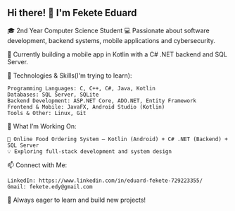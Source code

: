## Hi there! 👋 I'm Fekete Eduard

🎓 2nd Year Computer Science Student
💻 Passionate about software development, backend systems, mobile applications and cybersecurity.

🚀 Currently building a mobile app in Kotlin with a C# .NET backend and SQL Server.

🔹 Technologies & Skills(I'm trying to learn):

    Programming Languages: C, C++, C#, Java, Kotlin
    Databases: SQL Server, SQLite
    Backend Development: ASP.NET Core, ADO.NET, Entity Framework
    Frontend & Mobile: JavaFX, Android Studio (Kotlin)
    Tools & Other: Linux, Git

📌 What I’m Working On:

    📱 Online Food Ordering System – Kotlin (Android) + C# .NET (Backend) + SQL Server
    💡 Exploring full-stack development and system design

📫 Connect with Me:

    LinkedIn: https://www.linkedin.com/in/eduard-fekete-729223355/
    Gmail: fekete.edy@gmail.com
    
🚀 Always eager to learn and build new projects!

<!--
**FeketeEduard/FeketeEduard** is a ✨ _special_ ✨ repository because its `README.md` (this file) appears on your GitHub profile.

Here are some ideas to get you started:

- 🔭 I’m currently working on ...
- 🌱 I’m currently learning ...
- 👯 I’m looking to collaborate on ...
- 🤔 I’m looking for help with ...
- 💬 Ask me about ...
- 📫 How to reach me: ...
- 😄 Pronouns: ...
- ⚡ Fun fact: ...
-->
